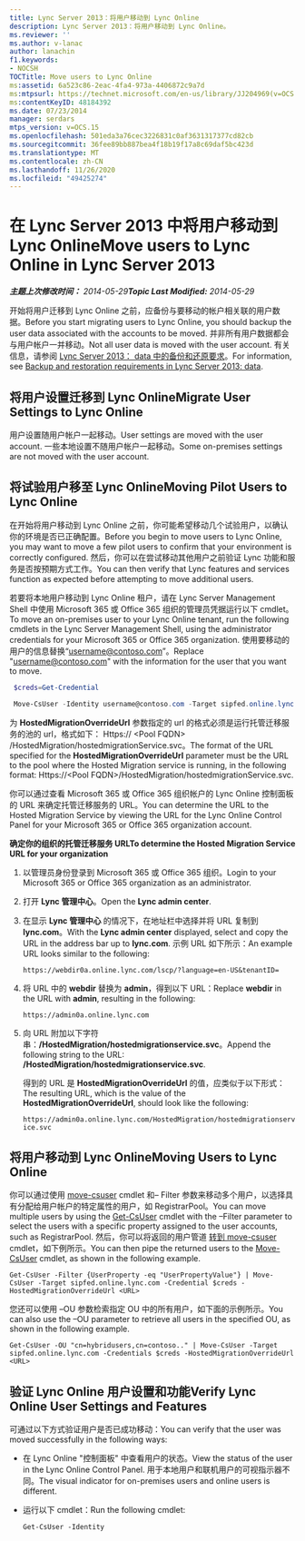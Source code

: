 ```yaml
---
title: Lync Server 2013：将用户移动到 Lync Online
description: Lync Server 2013：将用户移动到 Lync Online。
ms.reviewer: ''
ms.author: v-lanac
author: lanachin
f1.keywords:
- NOCSH
TOCTitle: Move users to Lync Online
ms:assetid: 6a523c86-2eac-4fa4-973a-4406872c9a7d
ms:mtpsurl: https://technet.microsoft.com/en-us/library/JJ204969(v=OCS.15)
ms:contentKeyID: 48184392
ms.date: 07/23/2014
manager: serdars
mtps_version: v=OCS.15
ms.openlocfilehash: 501eda3a76cec3226831c0af3631317377cd82cb
ms.sourcegitcommit: 36fee89bb887bea4f18b19f17a8c69daf5bc423d
ms.translationtype: MT
ms.contentlocale: zh-CN
ms.lasthandoff: 11/26/2020
ms.locfileid: "49425274"
---
```

# <a name="move-users-to-lync-online-in-lync-server-2013"></a><span data-ttu-id="3e47f-103">在 Lync Server 2013 中将用户移动到 Lync Online</span><span class="sxs-lookup"><span data-stu-id="3e47f-103">Move users to Lync Online in Lync Server 2013</span></span>

<div data-xmlns="http://www.w3.org/1999/xhtml">

<div class="topic" data-xmlns="http://www.w3.org/1999/xhtml" data-msxsl="urn:schemas-microsoft-com:xslt" data-cs="https://msdn.microsoft.com/">

<div data-asp="https://msdn2.microsoft.com/asp">



</div>

<div id="mainSection">

<div id="mainBody"><span data-ttu-id="3e47f-104">

<span> </span></span><span class="sxs-lookup"><span data-stu-id="3e47f-104">

<span> </span></span></span>

<span data-ttu-id="3e47f-105">_**主题上次修改时间：** 2014-05-29_</span><span class="sxs-lookup"><span data-stu-id="3e47f-105">_**Topic Last Modified:** 2014-05-29_</span></span>

<span data-ttu-id="3e47f-106">开始将用户迁移到 Lync Online 之前，应备份与要移动的帐户相关联的用户数据。</span><span class="sxs-lookup"><span data-stu-id="3e47f-106">Before you start migrating users to Lync Online, you should backup the user data associated with the accounts to be moved.</span></span> <span data-ttu-id="3e47f-107">并非所有用户数据都会与用户帐户一并移动。</span><span class="sxs-lookup"><span data-stu-id="3e47f-107">Not all user data is moved with the user account.</span></span> <span data-ttu-id="3e47f-108">有关信息，请参阅 [Lync Server 2013： data 中的备份和还原要求](lync-server-2013-backup-and-restoration-requirements-data.md)。</span><span class="sxs-lookup"><span data-stu-id="3e47f-108">For information, see [Backup and restoration requirements in Lync Server 2013: data](lync-server-2013-backup-and-restoration-requirements-data.md).</span></span>

<div>

## <a name="migrate-user-settings-to-lync-online"></a><span data-ttu-id="3e47f-109">将用户设置迁移到 Lync Online</span><span class="sxs-lookup"><span data-stu-id="3e47f-109">Migrate User Settings to Lync Online</span></span>

<span data-ttu-id="3e47f-110">用户设置随用户帐户一起移动。</span><span class="sxs-lookup"><span data-stu-id="3e47f-110">User settings are moved with the user account.</span></span> <span data-ttu-id="3e47f-111">一些本地设置不随用户帐户一起移动。</span><span class="sxs-lookup"><span data-stu-id="3e47f-111">Some on-premises settings are not moved with the user account.</span></span>

</div>

<div>

## <a name="moving-pilot-users-to-lync-online"></a><span data-ttu-id="3e47f-112">将试验用户移至 Lync Online</span><span class="sxs-lookup"><span data-stu-id="3e47f-112">Moving Pilot Users to Lync Online</span></span>

<span data-ttu-id="3e47f-113">在开始将用户移动到 Lync Online 之前，你可能希望移动几个试验用户，以确认你的环境是否已正确配置。</span><span class="sxs-lookup"><span data-stu-id="3e47f-113">Before you begin to move users to Lync Online, you may want to move a few pilot users to confirm that your environment is correctly configured.</span></span> <span data-ttu-id="3e47f-114">然后，你可以在尝试移动其他用户之前验证 Lync 功能和服务是否按预期方式工作。</span><span class="sxs-lookup"><span data-stu-id="3e47f-114">You can then verify that Lync features and services function as expected before attempting to move additional users.</span></span>

<span data-ttu-id="3e47f-115">若要将本地用户移动到 Lync Online 租户，请在 Lync Server Management Shell 中使用 Microsoft 365 或 Office 365 组织的管理员凭据运行以下 cmdlet。</span><span class="sxs-lookup"><span data-stu-id="3e47f-115">To move an on-premises user to your Lync Online tenant, run the following cmdlets in the Lync Server Management Shell, using the administrator credentials for your Microsoft 365 or Office 365 organization.</span></span> <span data-ttu-id="3e47f-116">使用要移动的用户的信息替换“username@contoso.com”。</span><span class="sxs-lookup"><span data-stu-id="3e47f-116">Replace "username@contoso.com" with the information for the user that you want to move.</span></span>

   ```PowerShell
    $creds=Get-Credential
   ```

   ```PowerShell
    Move-CsUser -Identity username@contoso.com -Target sipfed.online.lync.com -Credential $creds -HostedMigrationOverrideUrl <URL>
   ```

<span data-ttu-id="3e47f-117">为 **HostedMigrationOverrideUrl** 参数指定的 url 的格式必须是运行托管迁移服务的池的 url，格式如下： Https:// \<Pool FQDN\> /HostedMigration/hostedmigrationService.svc。</span><span class="sxs-lookup"><span data-stu-id="3e47f-117">The format of the URL specified for the **HostedMigrationOverrideUrl** parameter must be the URL to the pool where the Hosted Migration service is running, in the following format: Https://\<Pool FQDN\>/HostedMigration/hostedmigrationService.svc.</span></span>

<span data-ttu-id="3e47f-118">你可以通过查看 Microsoft 365 或 Office 365 组织帐户的 Lync Online 控制面板的 URL 来确定托管迁移服务的 URL。</span><span class="sxs-lookup"><span data-stu-id="3e47f-118">You can determine the URL to the Hosted Migration Service by viewing the URL for the Lync Online Control Panel for your Microsoft 365 or Office 365 organization account.</span></span>

<span data-ttu-id="3e47f-119">**确定你的组织的托管迁移服务 URL**</span><span class="sxs-lookup"><span data-stu-id="3e47f-119">**To determine the Hosted Migration Service URL for your organization**</span></span>

1.  <span data-ttu-id="3e47f-120">以管理员身份登录到 Microsoft 365 或 Office 365 组织。</span><span class="sxs-lookup"><span data-stu-id="3e47f-120">Login to your Microsoft 365 or Office 365 organization as an administrator.</span></span>

2.  <span data-ttu-id="3e47f-121">打开 **Lync 管理中心**。</span><span class="sxs-lookup"><span data-stu-id="3e47f-121">Open the **Lync admin center**.</span></span>

3.  <span data-ttu-id="3e47f-122">在显示 **Lync 管理中心** 的情况下，在地址栏中选择并将 URL 复制到 **lync.com**。</span><span class="sxs-lookup"><span data-stu-id="3e47f-122">With the **Lync admin center** displayed, select and copy the URL in the address bar up to **lync.com**.</span></span> <span data-ttu-id="3e47f-123">示例 URL 如下所示：</span><span class="sxs-lookup"><span data-stu-id="3e47f-123">An example URL looks similar to the following:</span></span>
    
    `https://webdir0a.online.lync.com/lscp/?language=en-US&tenantID=`

4.  <span data-ttu-id="3e47f-124">将 URL 中的 **webdir** 替换为 **admin**，得到以下 URL：</span><span class="sxs-lookup"><span data-stu-id="3e47f-124">Replace **webdir** in the URL with **admin**, resulting in the following:</span></span>
    
    `https://admin0a.online.lync.com`

5.  <span data-ttu-id="3e47f-125">向 URL 附加以下字符串：**/HostedMigration/hostedmigrationservice.svc**。</span><span class="sxs-lookup"><span data-stu-id="3e47f-125">Append the following string to the URL: **/HostedMigration/hostedmigrationservice.svc**.</span></span>
    
    <span data-ttu-id="3e47f-126">得到的 URL 是 **HostedMigrationOverrideUrl** 的值，应类似于以下形式：</span><span class="sxs-lookup"><span data-stu-id="3e47f-126">The resulting URL, which is the value of the **HostedMigrationOverrideUrl**, should look like the following:</span></span>
    
    `https://admin0a.online.lync.com/HostedMigration/hostedmigrationservice.svc`

</div>

<div>

## <a name="moving-users-to-lync-online"></a><span data-ttu-id="3e47f-127">将用户移动到 Lync Online</span><span class="sxs-lookup"><span data-stu-id="3e47f-127">Moving Users to Lync Online</span></span>

<span data-ttu-id="3e47f-128">你可以通过使用 [move-csuser](https://docs.microsoft.com/powershell/module/skype/Get-CsUser) cmdlet 和– Filter 参数来移动多个用户，以选择具有分配给用户帐户的特定属性的用户，如 RegistrarPool。</span><span class="sxs-lookup"><span data-stu-id="3e47f-128">You can move multiple users by using the [Get-CsUser](https://docs.microsoft.com/powershell/module/skype/Get-CsUser) cmdlet with the –Filter parameter to select the users with a specific property assigned to the user accounts, such as RegistrarPool.</span></span> <span data-ttu-id="3e47f-129">然后，你可以将返回的用户管道 [转到 move-csuser](https://docs.microsoft.com/powershell/module/skype/Move-CsUser) cmdlet，如下例所示。</span><span class="sxs-lookup"><span data-stu-id="3e47f-129">You can then pipe the returned users to the [Move-CsUser](https://docs.microsoft.com/powershell/module/skype/Move-CsUser) cmdlet, as shown in the following example.</span></span>

    Get-CsUser -Filter {UserProperty -eq "UserPropertyValue"} | Move-CsUser -Target sipfed.online.lync.com -Credential $creds -HostedMigrationOverrideUrl <URL>

<span data-ttu-id="3e47f-130">您还可以使用 –OU 参数检索指定 OU 中的所有用户，如下面的示例所示。</span><span class="sxs-lookup"><span data-stu-id="3e47f-130">You can also use the –OU parameter to retrieve all users in the specified OU, as shown in the following example.</span></span>

    Get-CsUser -OU "cn=hybridusers,cn=contoso.." | Move-CsUser -Target sipfed.online.lync.com -Credentials $creds -HostedMigrationOverrideUrl <URL>

</div>

<div>

## <a name="verify-lync-online-user-settings-and-features"></a><span data-ttu-id="3e47f-131">验证 Lync Online 用户设置和功能</span><span class="sxs-lookup"><span data-stu-id="3e47f-131">Verify Lync Online User Settings and Features</span></span>

<span data-ttu-id="3e47f-132">可通过以下方式验证用户是否已成功移动：</span><span class="sxs-lookup"><span data-stu-id="3e47f-132">You can verify that the user was moved successfully in the following ways:</span></span>

  - <span data-ttu-id="3e47f-133">在 Lync Online "控制面板" 中查看用户的状态。</span><span class="sxs-lookup"><span data-stu-id="3e47f-133">View the status of the user in the Lync Online Control Panel.</span></span> <span data-ttu-id="3e47f-134">用于本地用户和联机用户的可视指示器不同。</span><span class="sxs-lookup"><span data-stu-id="3e47f-134">The visual indicator for on-premises users and online users is different.</span></span>

  - <span data-ttu-id="3e47f-135">运行以下 cmdlet：</span><span class="sxs-lookup"><span data-stu-id="3e47f-135">Run the following cmdlet:</span></span>
    
        Get-CsUser -Identity

<span data-ttu-id="3e47f-136"></div>

</div>

<span> </span>

</div>

</div>

</span><span class="sxs-lookup"><span data-stu-id="3e47f-136"></div>

</div>

<span> </span>

</div>

</div>

</span></span></div>

